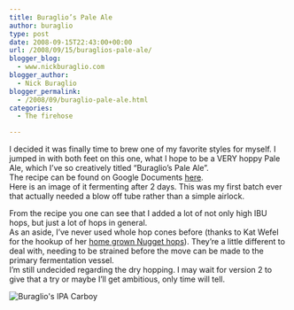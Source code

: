 ```yaml
---
title: Buraglio’s Pale Ale
author: buraglio
type: post
date: 2008-09-15T22:43:00+00:00
url: /2008/09/15/buraglios-pale-ale/
blogger_blog:
  - www.nickburaglio.com
blogger_author:
  - Nick Buraglio
blogger_permalink:
  - /2008/09/buraglio-pale-ale.html
categories:
  - The firehose

---
```

I decided it was finally time to brew one of my favorite styles for myself. I jumped in with both feet on this one, what I hope to be a VERY hoppy Pale Ale, which I&#8217;ve so creatively titled &#8220;Buraglio&#8217;s Pale Ale&#8221;.   
The recipe can be found on Google Documents [here][1].  
Here is an image of it fermenting after 2 days. This was my first batch ever that actually needed a blow off tube rather than a simple airlock. 

From the recipe you one can see that I added a lot of not only high IBU hops, but just a lot of hops in general.   
As an aside, I&#8217;ve never used whole hop cones before (thanks to Kat Wefel for the hookup of her [home grown Nugget hops][2]). They&#8217;re a little different to deal with, needing to be strained before the move can be made to the primary fermentation vessel.   
I&#8217;m still undecided regarding the dry hopping. I may wait for version 2 to give that a try or maybe I&#8217;ll get ambitious, only time will tell. 

![Buraglio's IPA Carboy][3]

 [1]: http://docs.google.com/Doc?id=dg6p466h_35fr53bwc9
 [2]: http://buraglio.com/nick/v/Beers/Nugget-Hops.jpg.html
 [3]: http://buraglio.com/nick/gallery2/d/10528-2/IMG_0356.JPG?g2_GALLERYSID=e79a9d7f9089a8888e908fcdfe2202db